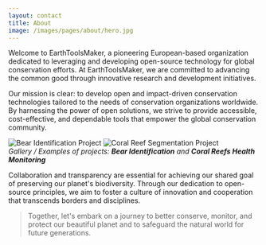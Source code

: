 ```yaml
---
layout: contact
title: About
image: /images/pages/about/hero.jpg
---
```


Welcome to EarthToolsMaker, a pioneering European-based organization
dedicated to leveraging and developing open-source technology for
global conservation efforts. At EarthToolsMaker, we are committed to
advancing the common good through innovative research and development
initiatives.

Our mission is clear: to develop open and impact-driven conservation
technologies tailored to the needs of conservation organizations
worldwide. By harnessing the power of open solutions, we strive to
provide accessible, cost-effective, and dependable tools that empower
the global conservation community.

<div class="gallery-box">
  <div class="gallery">
    <img src="/images/pages/about/bearidentification.png" loading="lazy" alt="Bear Identification Project">
    <img src="/images/pages/about/coral_reef_segmentation.jpg" loading="lazy" alt="Coral Reef Segmentation Project">
  </div>
  <em>Gallery / Examples of projects: <b>Bear Identification</b> and <b>Coral Reefs Health Monitoring</b></em>
</div>

Collaboration and transparency are essential for achieving our shared
goal of preserving our planet's biodiversity. Through our dedication to
open-source principles, we aim to foster a culture of innovation and
cooperation that transcends borders and disciplines.

> Together, let's embark on a journey to better conserve, monitor, and
> protect our beautiful planet and to safeguard the
> natural world for future generations.
